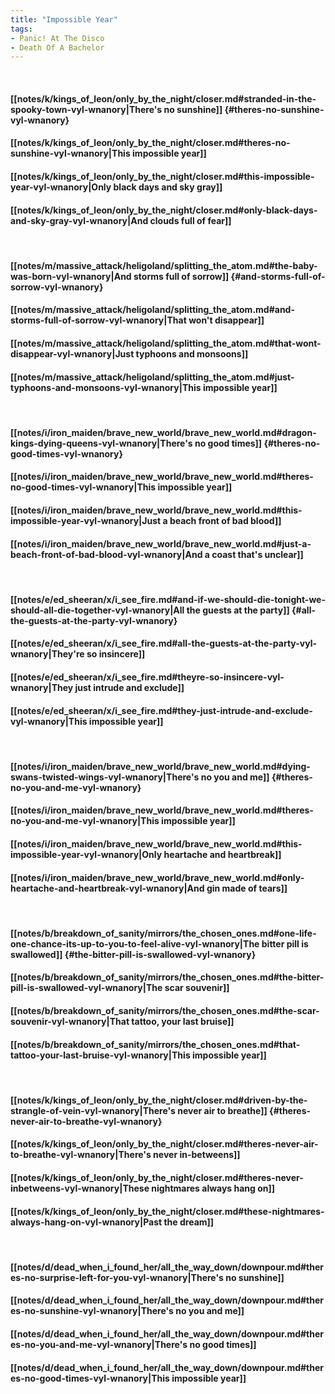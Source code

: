 ```yaml
---
title: "Impossible Year"
tags:
- Panic! At The Disco
- Death Of A Bachelor
---
```

&nbsp;
#### [[notes/k/kings_of_leon/only_by_the_night/closer.md#stranded-in-the-spooky-town-vyl-wnanory|There's no sunshine]] {#theres-no-sunshine-vyl-wnanory}
#### [[notes/k/kings_of_leon/only_by_the_night/closer.md#theres-no-sunshine-vyl-wnanory|This impossible year]]
#### [[notes/k/kings_of_leon/only_by_the_night/closer.md#this-impossible-year-vyl-wnanory|Only black days and sky gray]]
#### [[notes/k/kings_of_leon/only_by_the_night/closer.md#only-black-days-and-sky-gray-vyl-wnanory|And clouds full of fear]]
&nbsp;
#### [[notes/m/massive_attack/heligoland/splitting_the_atom.md#the-baby-was-born-vyl-wnanory|And storms full of sorrow]] {#and-storms-full-of-sorrow-vyl-wnanory}
#### [[notes/m/massive_attack/heligoland/splitting_the_atom.md#and-storms-full-of-sorrow-vyl-wnanory|That won't disappear]]
#### [[notes/m/massive_attack/heligoland/splitting_the_atom.md#that-wont-disappear-vyl-wnanory|Just typhoons and monsoons]]
#### [[notes/m/massive_attack/heligoland/splitting_the_atom.md#just-typhoons-and-monsoons-vyl-wnanory|This  impossible year]]
&nbsp;
#### [[notes/i/iron_maiden/brave_new_world/brave_new_world.md#dragon-kings-dying-queens-vyl-wnanory|There's no good times]] {#theres-no-good-times-vyl-wnanory}
#### [[notes/i/iron_maiden/brave_new_world/brave_new_world.md#theres-no-good-times-vyl-wnanory|This impossible year]]
#### [[notes/i/iron_maiden/brave_new_world/brave_new_world.md#this-impossible-year-vyl-wnanory|Just a beach front of bad blood]]
#### [[notes/i/iron_maiden/brave_new_world/brave_new_world.md#just-a-beach-front-of-bad-blood-vyl-wnanory|And a coast that's unclear]]
&nbsp;
#### [[notes/e/ed_sheeran/x/i_see_fire.md#and-if-we-should-die-tonight-we-should-all-die-together-vyl-wnanory|All the guests at the party]] {#all-the-guests-at-the-party-vyl-wnanory}
#### [[notes/e/ed_sheeran/x/i_see_fire.md#all-the-guests-at-the-party-vyl-wnanory|They're so insincere]]
#### [[notes/e/ed_sheeran/x/i_see_fire.md#theyre-so-insincere-vyl-wnanory|They just intrude and exclude]]
#### [[notes/e/ed_sheeran/x/i_see_fire.md#they-just-intrude-and-exclude-vyl-wnanory|This impossible year]]
&nbsp;
#### [[notes/i/iron_maiden/brave_new_world/brave_new_world.md#dying-swans-twisted-wings-vyl-wnanory|There's no you and me]] {#theres-no-you-and-me-vyl-wnanory}
#### [[notes/i/iron_maiden/brave_new_world/brave_new_world.md#theres-no-you-and-me-vyl-wnanory|This impossible year]]
#### [[notes/i/iron_maiden/brave_new_world/brave_new_world.md#this-impossible-year-vyl-wnanory|Only heartache and heartbreak]]
#### [[notes/i/iron_maiden/brave_new_world/brave_new_world.md#only-heartache-and-heartbreak-vyl-wnanory|And gin made of tears]]
&nbsp;
#### [[notes/b/breakdown_of_sanity/mirrors/the_chosen_ones.md#one-life-one-chance-its-up-to-you-to-feel-alive-vyl-wnanory|The bitter pill is swallowed]] {#the-bitter-pill-is-swallowed-vyl-wnanory}
#### [[notes/b/breakdown_of_sanity/mirrors/the_chosen_ones.md#the-bitter-pill-is-swallowed-vyl-wnanory|The scar souvenir]]
#### [[notes/b/breakdown_of_sanity/mirrors/the_chosen_ones.md#the-scar-souvenir-vyl-wnanory|That tattoo, your last bruise]]
#### [[notes/b/breakdown_of_sanity/mirrors/the_chosen_ones.md#that-tattoo-your-last-bruise-vyl-wnanory|This impossible year]]
&nbsp;
#### [[notes/k/kings_of_leon/only_by_the_night/closer.md#driven-by-the-strangle-of-vein-vyl-wnanory|There's never air to breathe]] {#theres-never-air-to-breathe-vyl-wnanory}
#### [[notes/k/kings_of_leon/only_by_the_night/closer.md#theres-never-air-to-breathe-vyl-wnanory|There's never in-betweens]]
#### [[notes/k/kings_of_leon/only_by_the_night/closer.md#theres-never-inbetweens-vyl-wnanory|These nightmares always hang on]]
#### [[notes/k/kings_of_leon/only_by_the_night/closer.md#these-nightmares-always-hang-on-vyl-wnanory|Past the dream]]
&nbsp;
#### [[notes/d/dead_when_i_found_her/all_the_way_down/downpour.md#theres-no-surprise-left-for-you-vyl-wnanory|There's no sunshine]]
#### [[notes/d/dead_when_i_found_her/all_the_way_down/downpour.md#theres-no-sunshine-vyl-wnanory|There's no you and me]]
#### [[notes/d/dead_when_i_found_her/all_the_way_down/downpour.md#theres-no-you-and-me-vyl-wnanory|There's no good times]]
#### [[notes/d/dead_when_i_found_her/all_the_way_down/downpour.md#theres-no-good-times-vyl-wnanory|This  impossible year]]
